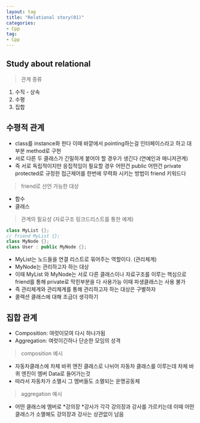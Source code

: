 ```yaml
---
layout: tag
title: "Relational story(01)"
categories:
- Cpp
tag:
- Cpp
---
```

## Study about relational

> 관계 종류

1. 수직 - 상속
2. 수평
3. 집합

## 수평적 관계

- class를 instance화 한다 이때 바깥에서 pointing하는걸 인터페이스라고 하고 대부분 method로 구현
- 서로 다른 두 클래스가 긴밀하게 붙어야 할 경우가 생긴다 (연예인과 매니저관계)
- 즉 서로 독립적이지만 응집적임이 필요할 경우 어떤건 public 어떤건 private protected로 규정한 접근제어를 한번에 무력화 시키는 방법이
friend 키워드다

>friend로 선언 가능한 대상

- 함수
- 클래스

>관계의 필요성 (자료구조 링크드리스트를 통한 예제)

```cpp
class MyList {};
// friend MyList {};
class MyNode {};
class User : public MyNode {};
```

- MyList는 노드들을 연결 리스트로 묶어주는 역할이다. (관리체계)
- MyNode는 관리하고자 하는 대상
- 이때 MyList 와 MyNode는 서로 다른 클래스이나 자료구조를 이루는 핵심으로
friend를 통해 private로 막힌부분을 다 사용가능 이때 파생클래스는 사용 불가
- 즉 관리체계와 관리체계를 통해 관리하고자 하는 대상은 구별하자
- 콜렉션 클래스에 대해 조금더 생각하기

## 집합 관계

- Composition: 여럿이모여 다시 하나가됨
- Aggregation: 여럿이긴하나 단순한 모임의 성격

> composition 예시

- 자동차클래스에 차체 바퀴 엔진 클래스로 나뉘어 자동차 클래스를 이루는데 차체 바퀴 엔진이 멤버 Data로 들어가는것
- 따라서 자동차가 소멸시 그 멤버들도 소멸되는 운명공동체

> aggregation 예시

- 어떤 클래스에 멤버로 *강의장 *강사가 각각 강의장과 강사를 가르키는데 이때 어떤 클래스가 소멸해도 강의장과 강사는 상관없이 남음
